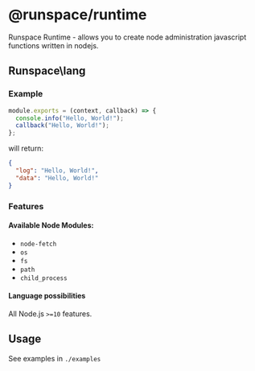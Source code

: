 # @runspace/runtime

Runspace Runtime - allows you to create node administration javascript functions written in nodejs.

## Runspace\lang

### Example

```javascript
module.exports = (context, callback) => {
  console.info("Hello, World!");
  callback("Hello, World!");
};
```

will return:

```json
{
  "log": "Hello, World!",
  "data": "Hello, World!"
}
```

### Features

#### Available Node Modules:

- `node-fetch`
- `os`
- `fs`
- `path`
- `child_process`

#### Language possibilities

All Node.js `>=10` features.

## Usage

See examples in `./examples`
